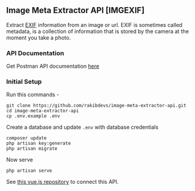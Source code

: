 ## Image Meta Extractor API [IMGEXIF]
Extract [EXIF](https://exiftool.org/TagNames/EXIF.html) information from an image or url. 
EXIF is sometimes called metadata, is a collection of information that is stored by the camera at the moment you take a photo.

### API Documentation
Get Postman API documentation [here](https://documenter.getpostman.com/view/11223504/TzY7dYrZ)

### Initial Setup
Run this commands -
```
git clone https://github.com/rakibdevs/image-meta-extractor-api.git
cd image-meta-extractor-api
cp .env.example .env
```
Create a database and update `.env` with database credentials
```
composer update
php artisan key:generate
php artisan migrate
```

Now serve 
```
php artisan serve
```
See [this vue.js repository](https://github.com/RakibDevs/vue-image-meta) to connect this API. 
